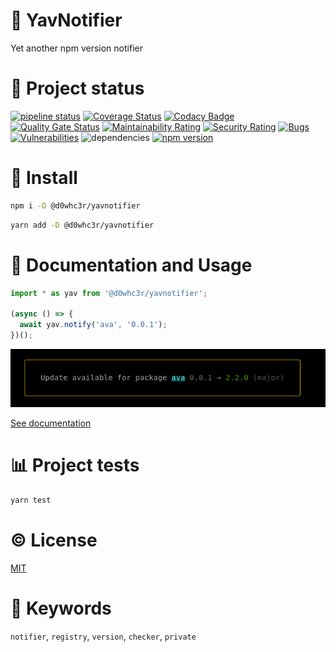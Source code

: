 # :flashlight: YavNotifier

Yet another npm version notifier

# :eyes: Project status

<!-- [![Netlify Status](https://api.netlify.com/api/v1/badges/f40b0f7c-b2a8-4cd5-ba62-fe2da3dfa48c/deploy-status)](https://app.netlify.com/sites/yavnotifier/deploys) -->
[![pipeline status](https://gitlab.com/d0whc3r/yavnotifier/badges/master/pipeline.svg)](https://github.com/d0whc3r/yavnotifier)
[![Coverage Status](https://coveralls.io/repos/github/d0whc3r/yavnotifier/badge.svg?branch=master)](https://coveralls.io/github/d0whc3r/yavnotifier?branch=master)
[![Codacy Badge](https://api.codacy.com/project/badge/Grade/e71315d50acb42b29d6158d3e9305f4d)](https://www.codacy.com/app/d0whc3r/yavnotifier?utm_source=github.com&amp;utm_medium=referral&amp;utm_content=d0whc3r/yavnotifier&amp;utm_campaign=Badge_Grade)
[![Quality Gate Status](https://sonarcloud.io/api/project_badges/measure?project=d0whc3r_yavnotifier&metric=alert_status)](https://sonarcloud.io/dashboard?id=d0whc3r_yavnotifier)
[![Maintainability Rating](https://sonarcloud.io/api/project_badges/measure?project=d0whc3r_yavnotifier&metric=sqale_rating)](https://sonarcloud.io/dashboard?id=d0whc3r_yavnotifier)
[![Security Rating](https://sonarcloud.io/api/project_badges/measure?project=d0whc3r_yavnotifier&metric=security_rating)](https://sonarcloud.io/dashboard?id=d0whc3r_yavnotifier)
[![Bugs](https://sonarcloud.io/api/project_badges/measure?project=d0whc3r_yavnotifier&metric=bugs)](https://sonarcloud.io/dashboard?id=d0whc3r_yavnotifier)
[![Vulnerabilities](https://sonarcloud.io/api/project_badges/measure?project=d0whc3r_yavnotifier&metric=vulnerabilities)](https://sonarcloud.io/dashboard?id=d0whc3r_yavnotifier)
![dependencies](https://img.shields.io/david/d0whc3r/yavnotifier.svg)
[![npm version](https://img.shields.io/npm/v/@d0whc3r%2Fyavnotifier.svg)](https://www.npmjs.com/package/@d0whc3r/yavnotifier)

# :rocket: Install

```bash
npm i -D @d0whc3r/yavnotifier
```

```bash
yarn add -D @d0whc3r/yavnotifier
```

# :notebook: Documentation and Usage

```js
import * as yav from '@d0whc3r/yavnotifier';

(async () => {
  await yav.notify('ava', '0.0.1');
})();
```

![sample image](./sample.png)

[See documentation](./docs)

# :bar_chart: Project tests

```bash
yarn test
```

# :copyright: License

[MIT](http://opensource.org/licenses/MIT)

# :bookmark: Keywords

`notifier`, `registry`, `version`, `checker`, `private`
